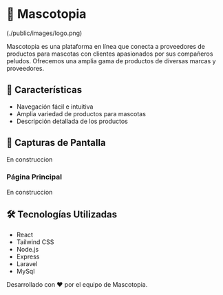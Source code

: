 # 🐾 Mascotopia

(./public/images/logo.png)

Mascotopia es una plataforma en línea que conecta a proveedores de productos para mascotas con clientes apasionados por sus compañeros peludos. Ofrecemos una amplia gama de productos de diversas marcas y proveedores.

## 🚀 Características

- Navegación fácil e intuitiva
- Amplia variedad de productos para mascotas
- Descripción detallada de los productos

## 📸 Capturas de Pantalla
En construccion

### Página Principal
En construccion

## 🛠️ Tecnologías Utilizadas

- React
- Tailwind CSS
- Node.js
- Express
- Laravel
- MySql

Desarrollado con ❤️ por el equipo de Mascotopia.
